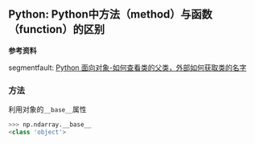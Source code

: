 ## Python: Python中方法（method）与函数（function）的区别

**参考资料**

segmentfault: [Python 面向对象-如何查看类的父类，外部如何获取类的名字](https://blog.csdn.net/qq_38161040/article/details/89501291)

### 方法

利用对象的`__base__`属性

```python
>>> np.ndarray.__base__
<class 'object'>
```

